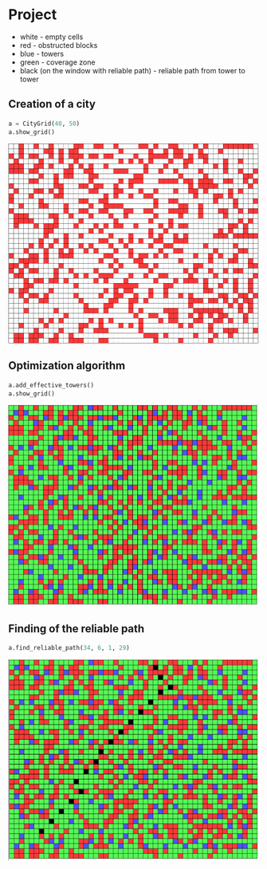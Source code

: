 # Project
* white - empty cells
* red - obstructed blocks
* blue - towers
* green - coverage zone
* black (on the window with reliable path) - reliable path from tower to tower

## Creation of a city
```python
a = CityGrid(40, 50)
a.show_grid()
```
![](images/1.png)

## Optimization algorithm
```python
a.add_effective_towers()
a.show_grid()
```
![](images/2.png)

## Finding of the reliable path
```python
a.find_reliable_path(34, 6, 1, 29)
```
![](images/3.png)